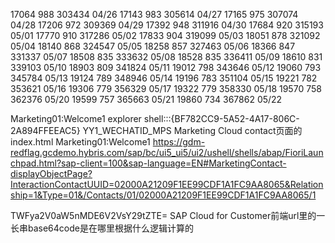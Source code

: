 
17064   988 303434 04/26
17143   983 305614 04/27
17165   975 307074 04/28
17206   972 309369 04/29
17392   948 311916 04/30
17684   920 315193 05/01
17770   910 317286 05/02
17833   904 319099 05/03
18051   878 321092 05/04 
18140   868 324547 05/05
18258   857 327463 05/06
18366   847 331337 05/07
18508   835 333632 05/08
18528   835 336411 05/09
18610   831 339103 05/10
18903   809 341824 05/11
19012   798 343646 05/12
19060   793 345784 05/13
19124   789 348946 05/14
19196   783 351104 05/15
19221   782 353621 05/16
19306   779 356329 05/17
19322   779 358330 05/18
19570   758 362376 05/20
19599   757 365663 05/21
19860   734 367862 05/22

Marketing01:Welcome1
explorer shell:::{BF782CC9-5A52-4A17-806C-2A894FFEEAC5}
YY1_WECHATID_MPS
Marketing Cloud contact页面的index.html
Marketing01:Welcome1
https://gdm-redflag.gcdemo.hybris.com/sap/bc/ui5_ui5/ui2/ushell/shells/abap/FioriLaunchpad.html?sap-client=100&sap-language=EN#MarketingContact-displayObjectPage?InteractionContactUUID=02000A21209F1EE99CDF1A1FC9AA8065&Relationship=1&Type=01&/Contacts/01/02000A21209F1EE99CDF1A1FC9AA8065/1

TWFya2V0aW5nMDE6V2VsY29tZTE=
SAP Cloud for Customer前端url里的一长串base64code是在哪里根据什么逻辑计算的